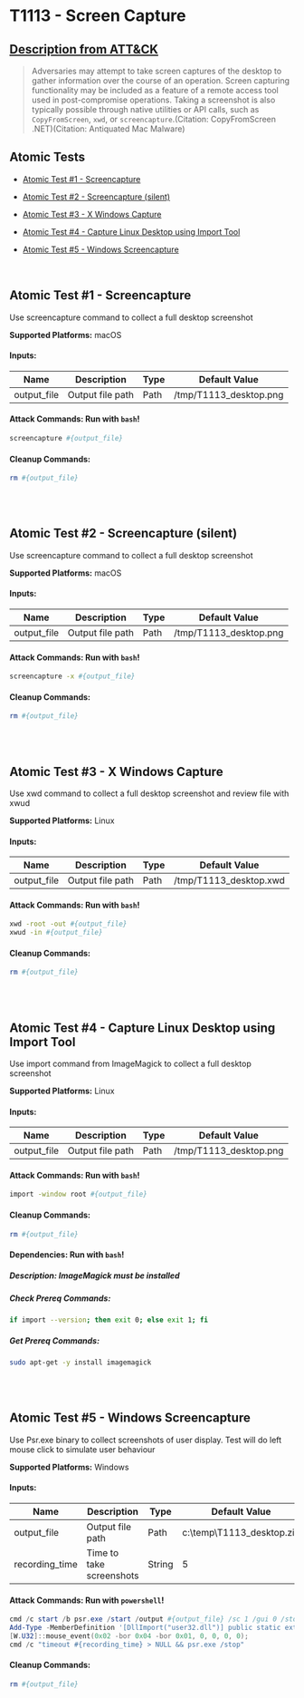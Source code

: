 # T1113 - Screen Capture
## [Description from ATT&CK](https://attack.mitre.org/techniques/T1113)
<blockquote>Adversaries may attempt to take screen captures of the desktop to gather information over the course of an operation. Screen capturing functionality may be included as a feature of a remote access tool used in post-compromise operations. Taking a screenshot is also typically possible through native utilities or API calls, such as <code>CopyFromScreen</code>, <code>xwd</code>, or <code>screencapture</code>.(Citation: CopyFromScreen .NET)(Citation: Antiquated Mac Malware)
</blockquote>

## Atomic Tests

- [Atomic Test #1 - Screencapture](#atomic-test-1---screencapture)

- [Atomic Test #2 - Screencapture (silent)](#atomic-test-2---screencapture-silent)

- [Atomic Test #3 - X Windows Capture](#atomic-test-3---x-windows-capture)

- [Atomic Test #4 - Capture Linux Desktop using Import Tool](#atomic-test-4---capture-linux-desktop-using-import-tool)

- [Atomic Test #5 - Windows Screencapture](#atomic-test-5---windows-screencapture)


<br/>

## Atomic Test #1 - Screencapture
Use screencapture command to collect a full desktop screenshot

**Supported Platforms:** macOS




#### Inputs:
| Name | Description | Type | Default Value | 
|------|-------------|------|---------------|
| output_file | Output file path | Path | /tmp/T1113_desktop.png|


#### Attack Commands: Run with `bash`! 


```bash
screencapture #{output_file}
```

#### Cleanup Commands:
```bash
rm #{output_file}
```





<br/>
<br/>

## Atomic Test #2 - Screencapture (silent)
Use screencapture command to collect a full desktop screenshot

**Supported Platforms:** macOS




#### Inputs:
| Name | Description | Type | Default Value | 
|------|-------------|------|---------------|
| output_file | Output file path | Path | /tmp/T1113_desktop.png|


#### Attack Commands: Run with `bash`! 


```bash
screencapture -x #{output_file}
```

#### Cleanup Commands:
```bash
rm #{output_file}
```





<br/>
<br/>

## Atomic Test #3 - X Windows Capture
Use xwd command to collect a full desktop screenshot and review file with xwud

**Supported Platforms:** Linux




#### Inputs:
| Name | Description | Type | Default Value | 
|------|-------------|------|---------------|
| output_file | Output file path | Path | /tmp/T1113_desktop.xwd|


#### Attack Commands: Run with `bash`! 


```bash
xwd -root -out #{output_file}
xwud -in #{output_file}
```

#### Cleanup Commands:
```bash
rm #{output_file}
```





<br/>
<br/>

## Atomic Test #4 - Capture Linux Desktop using Import Tool
Use import command from ImageMagick to collect a full desktop screenshot

**Supported Platforms:** Linux




#### Inputs:
| Name | Description | Type | Default Value | 
|------|-------------|------|---------------|
| output_file | Output file path | Path | /tmp/T1113_desktop.png|


#### Attack Commands: Run with `bash`! 


```bash
import -window root #{output_file}
```

#### Cleanup Commands:
```bash
rm #{output_file}
```



#### Dependencies:  Run with `bash`!
##### Description: ImageMagick must be installed
##### Check Prereq Commands:
```bash
if import --version; then exit 0; else exit 1; fi 
```
##### Get Prereq Commands:
```bash
sudo apt-get -y install imagemagick
```




<br/>
<br/>

## Atomic Test #5 - Windows Screencapture
Use Psr.exe binary to collect screenshots of user display. Test will do left mouse click to simulate user behaviour

**Supported Platforms:** Windows




#### Inputs:
| Name | Description | Type | Default Value | 
|------|-------------|------|---------------|
| output_file | Output file path | Path | c:&#92;temp&#92;T1113_desktop.zip|
| recording_time | Time to take screenshots | String | 5|


#### Attack Commands: Run with `powershell`! 


```powershell
cmd /c start /b psr.exe /start /output #{output_file} /sc 1 /gui 0 /stopevent 12
Add-Type -MemberDefinition '[DllImport("user32.dll")] public static extern void mouse_event(int flags, int dx, int dy, int cButtons, int info);' -Name U32 -Namespace W;
[W.U32]::mouse_event(0x02 -bor 0x04 -bor 0x01, 0, 0, 0, 0);
cmd /c "timeout #{recording_time} > NULL && psr.exe /stop"
```

#### Cleanup Commands:
```powershell
rm #{output_file}
```





<br/>
